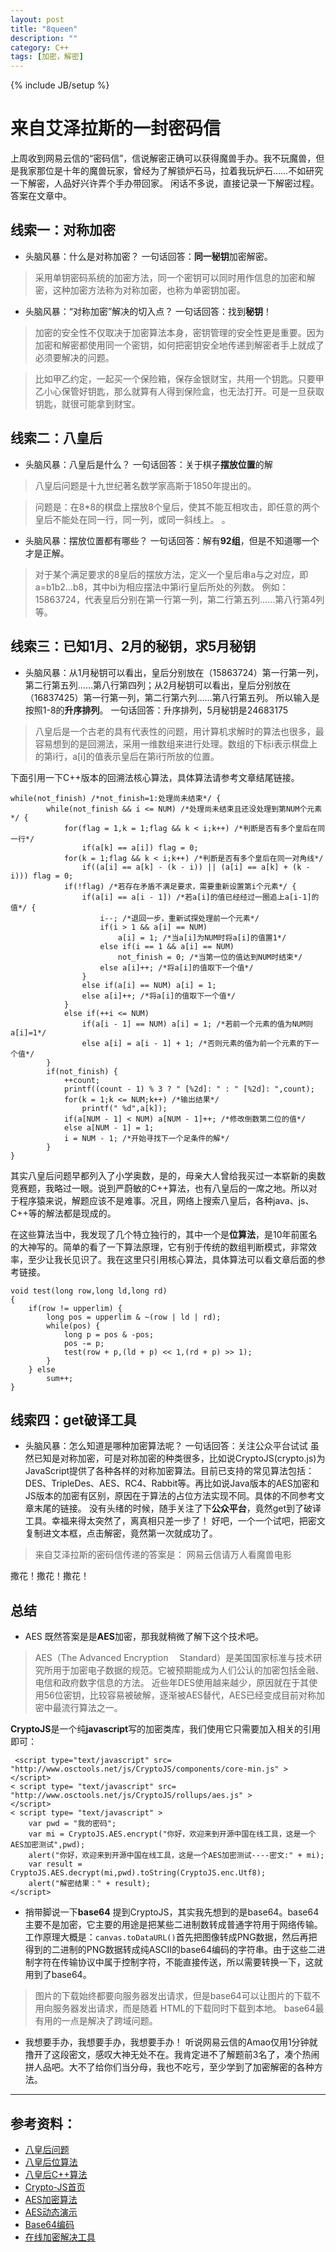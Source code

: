 ```yaml
---
layout: post
title: "8queen"
description: ""
category: C++
tags: [加密，解密]
---
```

{% include JB/setup %}

来自艾泽拉斯的一封密码信
==========

上周收到网易云信的“密码信”，信说解密正确可以获得魔兽手办。我不玩魔兽，但是我家那位是十年的魔兽玩家，曾经为了解锁炉石马，拉着我玩炉石……不如研究一下解密，人品好兴许弄个手办带回家。
闲话不多说，直接记录一下解密过程。答案在文章中。

线索一：对称加密
----

 - 头脑风暴：什么是对称加密？
一句话回答：**同一秘钥**加密解密。
 
> 采用单钥密码系统的加密方法，同一个密钥可以同时用作信息的加密和解密，这种加密方法称为对称加密，也称为单密钥加密。

 - 头脑风暴：“对称加密”解决的切入点？
一句话回答：找到**秘钥**！

> 加密的安全性不仅取决于加密算法本身，密钥管理的安全性更是重要。因为加密和解密都使用同一个密钥，如何把密钥安全地传递到解密者手上就成了必须要解决的问题。

> 比如甲乙约定，一起买一个保险箱，保存金银财宝，共用一个钥匙。只要甲乙小心保管好钥匙，那么就算有人得到保险盒，也无法打开。可是一旦获取钥匙，就很可能拿到财宝。



线索二：八皇后
-------

 - 头脑风暴：八皇后是什么？
一句话回答：关于棋子**摆放位置**的解

> 八皇后问题是十九世纪著名数学家高斯于1850年提出的。

> 问题是：在8*8的棋盘上摆放8个皇后，使其不能互相攻击，即任意的两个皇后不能处在同一行，同一列，或同一斜线上。
。

- 头脑风暴：摆放位置都有哪些？
一句话回答：解有**92组**，但是不知道哪一个才是正解。

> 对于某个满足要求的8皇后的摆放方法，定义一个皇后串a与之对应，即a=b1b2...b8，其中bi为相应摆法中第i行皇后所处的列数。
> 例如：15863724，代表皇后分别在第一行第一列，第二行第五列……第八行第4列等。


线索三：已知1月、2月的秘钥，求5月秘钥
----

- 头脑风暴：从1月秘钥可以看出，皇后分别放在（15863724）第一行第一列，第二行第五列……第八行第四列；从2月秘钥可以看出，皇后分别放在（16837425）第一行第一列，第二行第六列……第八行第五列。
所以输入是按照1-8的**升序排列**。
一句话回答：升序排列，5月秘钥是24683175

> 八皇后是一个古老的具有代表性的问题，用计算机求解时的算法也很多，最容易想到的是回溯法，采用一维数组来进行处理。数组的下标i表示棋盘上的第i行，a[i]的值表示皇后在第i行所放的位置。

下面引用一下C++版本的回溯法核心算法，具体算法请参考文章结尾链接。

    while(not_finish) /*not_finish=1:处理尚未结束*/ {
            while(not_finish && i <= NUM) /*处理尚未结束且还没处理到第NUM个元素*/ {
                for(flag = 1,k = 1;flag && k < i;k++) /*判断是否有多个皇后在同一行*/
                    if(a[k] == a[i]) flag = 0;
                for(k = 1;flag && k < i;k++) /*判断是否有多个皇后在同一对角线*/
                    if((a[i] == a[k] - (k - i)) || (a[i] == a[k] + (k - i))) flag = 0;
                if(!flag) /*若存在矛盾不满足要求，需要重新设置第i个元素*/ {
                    if(a[i] == a[i - 1]) /*若a[i]的值已经经过一圈追上a[i-1]的值*/ {
                        i--; /*退回一步，重新试探处理前一个元素*/
                        if(i > 1 && a[i] == NUM)
                            a[i] = 1; /*当a[i]为NUM时将a[i]的值置1*/
                        else if(i == 1 && a[i] == NUM)
                            not_finish = 0; /*当第一位的值达到NUM时结束*/
                        else a[i]++; /*将a[i]的值取下一个值*/
                    }
                    else if(a[i] == NUM) a[i] = 1;
                    else a[i]++; /*将a[i]的值取下一个值*/
                }
                else if(++i <= NUM)
                    if(a[i - 1] == NUM) a[i] = 1; /*若前一个元素的值为NUM则a[i]=1*/
                    else a[i] = a[i - 1] + 1; /*否则元素的值为前一个元素的下一个值*/
            }
            if(not_finish) {
                ++count;
                printf((count - 1) % 3 ? " [%2d]: " : " [%2d]: ",count);
                for(k = 1;k <= NUM;k++) /*输出结果*/
                    printf(" %d",a[k]);
                if(a[NUM - 1] < NUM) a[NUM - 1]++; /*修改倒数第二位的值*/
                else a[NUM - 1] = 1;
                i = NUM - 1; /*开始寻找下一个足条件的解*/
            }
    }



其实八皇后问题早都列入了小学奥数，是的，母亲大人曾给我买过一本崭新的奥数竞赛题，我略过一眼。说到严蔚敏的C++算法，也有八皇后的一席之地。所以对于程序猿来说，解题应该不是难事。况且，网络上搜索八皇后，各种java、js、C++等的解法都是现成的。

在这些算法当中，我发现了几个特立独行的，其中一个是**位算法**，是10年前匿名的大神写的。简单的看了一下算法原理，它有别于传统的数组判断模式，非常效率，至少让我长见识了。我在这里只引用核心算法，具体算法可以看文章后面的参考链接。
        
    void test(long row,long ld,long rd)
    {
        if(row != upperlim) {
            long pos = upperlim & ~(row | ld | rd);
            while(pos) {
                long p = pos & -pos;
                pos -= p;
                test(row + p,(ld + p) << 1,(rd + p) >> 1);
            }
        } else
            sum++;
    }
    

线索四：get破译工具
---------------------
- 头脑风暴：怎么知道是哪种加密算法呢？
一句话回答：关注公众平台试试
虽然已知是对称加密，可是对称加密的种类很多，比如说CryptoJS(crypto.js)为JavaScript提供了各种各样的对称加密算法。目前已支持的常见算法包括：DES、TripleDes、AES、RC4、Rabbit等。再比如说Java版本的AES加密和JS版本的加密有区别，原因在于算法的占位方法实现不同。具体的不同参考文章末尾的链接。
没有头绪的时候，随手关注了下**公众平台**，竟然get到了破译工具。幸福来得太突然了，离真相只差一步了！
好吧，一个一个试吧，把密文复制进文本框，点击解密，竟然第一次就成功了。

> 来自艾泽拉斯的密码信传递的答案是： 网易云信请万人看魔兽电影

撒花！撒花！撒花！

总结
--
- AES
既然答案是是**AES**加密，那我就稍微了解下这个技术吧。

> AES（The Advanced Encryption
> 　Standard）是美国国家标准与技术研究所用于加密电子数据的规范。它被预期能成为人们公认的加密包括金融、电信和政府数字信息的方法。
近些年DES使用越来越少，原因就在于其使用56位密钥，比较容易被破解，逐渐被AES替代，AES已经变成目前对称加密中最流行算法之一。

**CryptoJS**是一个纯**javascript**写的加密类库，我们使用它只需要加入相关的引用即可：

     <script type="text/javascript" src= "http://www.osctools.net/js/CryptoJS/components/core-min.js" > 
    </script>
    < script type= "text/javascript" src= "http://www.osctools.net/js/CryptoJS/rollups/aes.js" > 
    </script>
    < script type= "text/javascript" >
        var pwd = "我的密码";
        var mi = CryptoJS.AES.encrypt("你好，欢迎来到开源中国在线工具，这是一个AES加密测试",pwd);   
        alert("你好，欢迎来到开源中国在线工具，这是一个AES加密测试----密文:" + mi);    
        var result = CryptoJS.AES.decrypt(mi,pwd).toString(CryptoJS.enc.Utf8);    
        alert("解密结果：" + result);
    </script>

 - 捎带脚说一下**base64**
提到CryptoJS，其实我先想到的是base64。base64主要不是加密，它主要的用途是把某些二进制数转成普通字符用于网络传输。
工作原理大概是：`canvas.toDataURL()`首先把图像转成PNG数据，然后再把得到的二进制的PNG数据转成纯ASCII的base64编码的字符串。由于这些二进制字符在传输协议中属于控制字符，不能直接传送，所以需要转换一下，这就用到了base64。


> 图片的下载始终都要向服务器发出请求，但是base64可以让图片的下载不用向服务器发出请求，而是随着 HTML的下载同时下载到本地。
base64最有用的一点是解决了跨域问题。

 - 我想要手办，我想要手办，我想要手办！
听说网易云信的Amao仅用1分钟就撸开了这段密文，感叹大神无处不在。我肯定进不了解题前3名了，凑个热闹拼人品吧。大不了给你们当分母，我也不吃亏，至少学到了加密解密的各种方法。
 


----------


参考资料：
-----

 - [八皇后问题][1]
 - [八皇后位算法][2]
 - [八皇后C++算法][3]
 - [Crypto-JS首页][4]
 - [AES加密算法][5]
 - [AES动态演示][6]
 - [Base64编码][7]
 - [在线加密解决工具][8]


  [1]: http://www.kuqin.com/tiku/20080424/7621.html
  [2]: http://bbs.csdn.net/topics/80489768
  [3]: http://blog.csdn.net/justme0/article/details/7540425
  [4]: http://www.oschina.net/p/crypto-js?fromerr=5I2QL6Zf
  [5]: http://blog.csdn.net/searchsun/article/details/2516191
  [6]: http://coolshell.cn/wp-content/uploads/2010/10/rijndael_ingles2004.swf
  [7]: http://www.tuicool.com/articles/IbYJvin
  [8]: http://tool.oschina.net/encrypt


